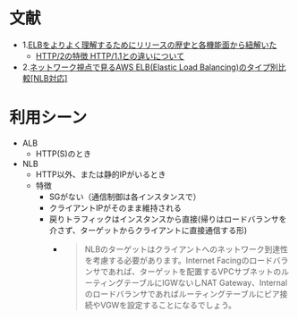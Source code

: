 # 文献
- 1.[ELBをよりよく理解するためにリリースの歴史と各機能面から紐解いた](https://dev.classmethod.jp/articles/elb-history-and-specs/)
  - [HTTP/2の特徴 HTTP/1.1との違いについて](https://blog.redbox.ne.jp/http2-cdn.html)
- 2.[ネットワーク視点で見るAWS ELB(Elastic Load Balancing)のタイプ別比較[NLB対応]](https://dev.classmethod.jp/articles/describe-elb-types/)


# 利用シーン
- ALB
  - HTTP(S)のとき
- NLB
  - HTTP以外、または静的IPがいるとき
  - 特徴
    - SGがない（通信制御は各インスタンスで）
    - クライアントIPがそのまま維持される
    - 戻りトラフィックはインスタンスから直接(帰りはロードバランサを介さず、ターゲットからクライアントに直接通信する形)
      - >NLBのターゲットはクライアントへのネットワーク到達性を考慮する必要があります。Internet Facingのロードバランサであれば、ターゲットを配置するVPCサブネットのルーティングテーブルにIGWないしNAT Gateway、Internalのロードバランサであればルーティングテーブルにピア接続やVGWを設定することになるでしょう。
